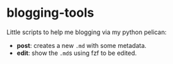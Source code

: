 # blogging-tools

Little scripts to help me blogging via my python pelican:

* **post**: creates a new `.md` with some metadata.
* **edit**: show the `.md`s using fzf to be edited.

